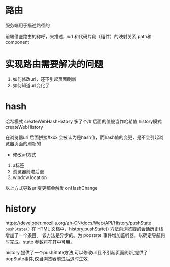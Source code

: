 # 路由
服务端用于描述路径的

前端借鉴路由的称呼，来描述，url 和代码片段（组件）的映射关系  path和component

# 实现路由需要解决的问题
1. 如何修改url，还不引起页面刷新
2. 如何知道url变化了


# hash
哈希模式 createWebHashHistory 多了个/# 后面的值被当作哈希值
history模式 createWebHistory

在浏览器url 后面拼接#xxx 会被认为是hash值，而hash值的变更，是不会引起浏览器页面的刷新的

- 修改url方式
1. a标签
2. 浏览器前进后退
3. window.location

以上方式导致url变更都会触发 onHashChange 

# history
https://developer.mozilla.org/zh-CN/docs/Web/API/History/pushState
`pushState()`
在 HTML 文档中，history.pushState() 方法向浏览器的会话历史栈增加了一个条目。
该方法是异步的。为 popstate 事件增加监听器，以确定导航何时完成。state 参数将在其中可用。

history 提供了一个pushState方法,可以修改url且不引起页面刷新,提供了popState事件,仅当浏览器前进后退时生效.